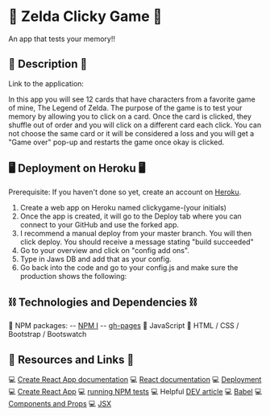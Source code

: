 # 🧠 Zelda Clicky Game 🧠
An app that tests your memory!!

## 📝 Description 📝
Link to the application: 

In this app you will see 12 cards that have characters from a favorite game of mine, The Legend of Zelda. The purpose of the game is to test your memory by allowing you to click on a card. Once the card is clicked, they shuffle out of order and you will click on a different card each click. You can not choose the same card or it will be considered a loss and you will get a "Game over" pop-up and restarts the game once okay is clicked. 

## 🖥️ Deployment on Heroku 🖥️
Prerequisite: If you haven't done so yet, create an account on [Heroku](https://signup.heroku.com/).
1. Create a web app on Heroku named clickygame-(your initials)
2. Once the app is created, it will go to the Deploy tab where you can connect to your GitHub and use the forked app.
3. I recommend a manual deploy from your master branch. You will then click deploy. You should receive a message stating "build succeeded"
4. Go to your overview and click on "config add ons".
5. Type in Jaws DB and add that as your config.
6. Go back into the code and go to your config.js and make sure the production shows the following:

## ⛓️ Technologies and Dependencies ⛓️
👾 NPM packages:
    -- [NPM I](https://www.npmjs.com/package/npm-install)
    -- [gh-pages](https://www.npmjs.com/package/gh-pages)
👾 JavaScript
👾 HTML / CSS / Bootstrap / Bootswatch

## 🔗 Resources and Links 🔗
💻 [Create React App documentation](https://facebook.github.io/create-react-app/docs/getting-started)
💻 [React documentation](https://reactjs.org/)
💻 [Deployment](https://facebook.github.io/create-react-app/docs/deployment)
💻 [Create React App](https://github.com/facebook/create-react-app)
💻 [running NPM tests](https://facebook.github.io/create-react-app/docs/running-tests)
💻 Helpful [DEV article](https://dev.to/lucvankerkvoort/react-memory-game-2ep9)
💻 [Babel](https://babeljs.io/docs/en/)
💻 [Components and Props](https://reactjs.org/docs/components-and-props.html#es6-classes)
💻 [JSX](https://reactjs.org/docs/introducing-jsx.html)
